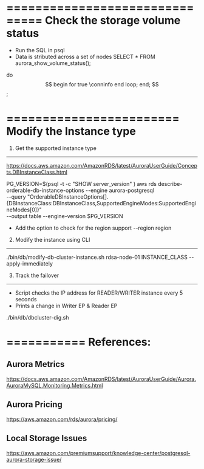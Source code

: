 ===============================
Check the storage volume status
===============================
* Run the SQL in psql
* Data is stributed across a set of nodes
SELECT * FROM aurora_show_volume_status();


do $$
begin
   for true
      \conninfo
   end loop;
end; $$;


========================
Modify the Instance type
========================

1. Get the supported instance type
-----------------------------------
https://docs.aws.amazon.com/AmazonRDS/latest/AuroraUserGuide/Concepts.DBInstanceClass.html

PG_VERSION=$(psql -t -c "SHOW server_version" )
aws rds describe-orderable-db-instance-options --engine aurora-postgresql \
    --query "OrderableDBInstanceOptions[].{DBInstanceClass:DBInstanceClass,SupportedEngineModes:SupportedEngineModes[0]}" \
    --output table --engine-version $PG_VERSION



* Add the option to check for the region support
    --region region

2. Modify the instance using CLI
--------------------------------
./bin/db/modify-db-cluster-instance.sh   rdsa-node-01  INSTANCE_CLASS   --apply-immediately

3. Track the failover
---------------------
* Script checks the IP address for READER/WRITER instance every 5 seconds
* Prints a change in Writer EP & Reader EP

./bin/db/dbcluster-dig.sh

===========
References:
===========

Aurora Metrics 
--------------
https://docs.aws.amazon.com/AmazonRDS/latest/AuroraUserGuide/Aurora.AuroraMySQL.Monitoring.Metrics.html

Aurora Pricing
--------------
https://aws.amazon.com/rds/aurora/pricing/

Local Storage Issues
--------------------
https://aws.amazon.com/premiumsupport/knowledge-center/postgresql-aurora-storage-issue/

